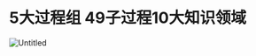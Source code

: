 # 5大过程组 49子过程10大知识领域

![Untitled](notes/PMP/5%E5%A4%A7%E8%BF%87%E7%A8%8B%E7%BB%84%2049%E5%AD%90%E8%BF%87%E7%A8%8B10%E5%A4%A7%E7%9F%A5%E8%AF%86%E9%A2%86%E5%9F%9F/Untitled.png)
